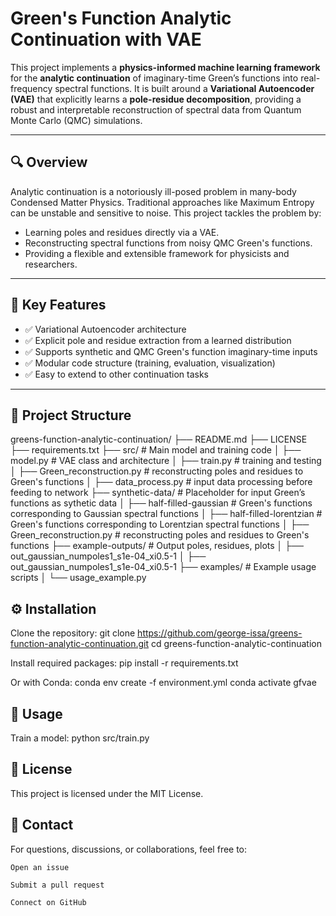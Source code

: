 # Green's Function Analytic Continuation with VAE

This project implements a **physics-informed machine learning framework** for the **analytic continuation** of imaginary-time Green’s functions into real-frequency spectral functions. It is built around a **Variational Autoencoder (VAE)** that explicitly learns a **pole-residue decomposition**, providing a robust and interpretable reconstruction of spectral data from Quantum Monte Carlo (QMC) simulations.

---

## 🔍 Overview

Analytic continuation is a notoriously ill-posed problem in many-body Condensed Matter Physics. Traditional approaches like Maximum Entropy can be unstable and sensitive to noise. This project tackles the problem by:

- Learning poles and residues directly via a VAE.
- Reconstructing spectral functions from noisy QMC Green's functions.
- Providing a flexible and extensible framework for physicists and researchers.

---

## 🧠 Key Features

- ✅ Variational Autoencoder architecture
- ✅ Explicit pole and residue extraction from a learned distribution
- ✅ Supports synthetic and QMC Green's function imaginary-time inputs
- ✅ Modular code structure (training, evaluation, visualization)
- ✅ Easy to extend to other continuation tasks

---

## 📁 Project Structure
greens-function-analytic-continuation/
├── README.md
├── LICENSE
├── requirements.txt
├── src/                                      # Main model and training code
│   ├── model.py                              # VAE class and architecture
│   ├── train.py                              # training and testing
│   ├── Green_reconstruction.py               # reconstructing poles and residues to Green's functions
│   ├── data_process.py                       # input data processing before feeding to network
├── synthetic-data/                           # Placeholder for input Green’s functions as sythetic data
│   ├── half-filled-gaussian                  # Green's functions corresponding to Gaussian spectral functions
│   ├── half-filled-lorentzian                # Green's functions corresponding to Lorentzian spectral functions
│   ├── Green_reconstruction.py               # reconstructing poles and residues to Green's functions
├── example-outputs/                          # Output poles, residues, plots
│   ├── out_gaussian_numpoles1_s1e-04_xi0.5-1 
│   ├── out_gaussian_numpoles1_s1e-04_xi0.5-1
├── examples/             # Example usage scripts
│   └── usage_example.py

## ⚙️ Installation

Clone the repository:
git clone https://github.com/george-issa/greens-function-analytic-continuation.git
cd greens-function-analytic-continuation

Install required packages:
pip install -r requirements.txt

Or with Conda:
conda env create -f environment.yml
conda activate gfvae

## 🚀 Usage

Train a model:
python src/train.py

## 📄 License

This project is licensed under the MIT License.

## 🙋 Contact

For questions, discussions, or collaborations, feel free to:

    Open an issue

    Submit a pull request

    Connect on GitHub
